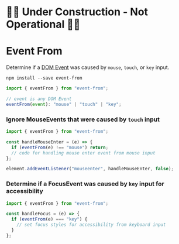 # 🚧🚧 Under Construction - Not Operational 🚧🚧

# Event From

Determine if a [DOM Event](https://developer.mozilla.org/en-US/docs/Web/API/Event) was caused by `mouse`, `touch`, or `key` input.

```
npm install --save event-from
```

```js
import { eventFrom } from "event-from";

// event is any DOM Event
eventFrom(event): "mouse" | "touch" | "key";
```

### Ignore MouseEvents that were caused by `touch` input

```js
import { eventFrom } from "event-from";

const handleMouseEnter = (e) => {
  if (eventFrom(e) !== "mouse") return;
  // code for handling mouse enter event from mouse input
};

element.addEventListener("mouseenter", handleMouseEnter, false);
```

### Determine if a FocusEvent was caused by `key` input for accessibility

```js
import { eventFrom } from "event-from";

const handleFocus = (e) => {
  if (eventFrom(e) === "key") {
    // set focus styles for accessibility from keyboard input
  }
};
```
